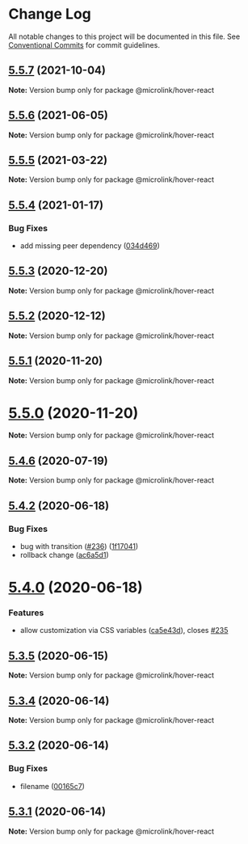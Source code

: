 # Change Log

All notable changes to this project will be documented in this file.
See [Conventional Commits](https://conventionalcommits.org) for commit guidelines.

## [5.5.7](https://github.com/microlinkhq/sdk/compare/v5.5.6...v5.5.7) (2021-10-04)

**Note:** Version bump only for package @microlink/hover-react





## [5.5.6](https://github.com/microlinkhq/sdk/compare/v5.5.5...v5.5.6) (2021-06-05)

**Note:** Version bump only for package @microlink/hover-react





## [5.5.5](http://github.com/microlinkhq/sdk/tree/master/packages/hover-react/compare/v5.5.4...v5.5.5) (2021-03-22)

**Note:** Version bump only for package @microlink/hover-react





## [5.5.4](http://github.com/microlinkhq/sdk/tree/master/packages/hover-react/compare/v5.5.3...v5.5.4) (2021-01-17)


### Bug Fixes

* add missing peer dependency ([034d469](http://github.com/microlinkhq/sdk/tree/master/packages/hover-react/commit/034d46994b568963228e9a676ff0238c706c0fec))





## [5.5.3](http://github.com/microlinkhq/sdk/tree/master/packages/hover-react/compare/v5.5.2...v5.5.3) (2020-12-20)

**Note:** Version bump only for package @microlink/hover-react





## [5.5.2](http://github.com/microlinkhq/sdk/tree/master/packages/hover-react/compare/v5.5.1...v5.5.2) (2020-12-12)

**Note:** Version bump only for package @microlink/hover-react





## [5.5.1](http://github.com/microlinkhq/sdk/tree/master/packages/hover-react/compare/v5.5.0...v5.5.1) (2020-11-20)

**Note:** Version bump only for package @microlink/hover-react





# [5.5.0](http://github.com/microlinkhq/sdk/tree/master/packages/hover-react/compare/v5.4.6...v5.5.0) (2020-11-20)

**Note:** Version bump only for package @microlink/hover-react





## [5.4.6](http://github.com/microlinkhq/sdk/tree/master/packages/hover-react/compare/v5.4.5...v5.4.6) (2020-07-19)

**Note:** Version bump only for package @microlink/hover-react





## [5.4.2](http://github.com/microlinkhq/sdk/tree/master/packages/hover-react/compare/v5.4.0...v5.4.2) (2020-06-18)


### Bug Fixes

* bug with transition ([#236](http://github.com/microlinkhq/sdk/tree/master/packages/hover-react/issues/236)) ([1f17041](http://github.com/microlinkhq/sdk/tree/master/packages/hover-react/commit/1f170417c3af18bc227034d76da8213f3ece00eb))
* rollback change ([ac6a5d1](http://github.com/microlinkhq/sdk/tree/master/packages/hover-react/commit/ac6a5d1ee4e4432b3167ba346b5cccaa72421018))





# [5.4.0](http://github.com/microlinkhq/sdk/tree/master/packages/hover-react/compare/v5.3.5...v5.4.0) (2020-06-18)


### Features

* allow customization via CSS variables ([ca5e43d](http://github.com/microlinkhq/sdk/tree/master/packages/hover-react/commit/ca5e43dce9937804ad9096c2277c430ebaa60043)), closes [#235](http://github.com/microlinkhq/sdk/tree/master/packages/hover-react/issues/235)





## [5.3.5](http://github.com/microlinkhq/sdk/tree/master/packages/hover-react/compare/v5.3.4...v5.3.5) (2020-06-15)

**Note:** Version bump only for package @microlink/hover-react





## [5.3.4](http://github.com/microlinkhq/sdk/tree/master/packages/hover-react/compare/v5.3.3...v5.3.4) (2020-06-14)

**Note:** Version bump only for package @microlink/hover-react





## [5.3.2](http://github.com/microlinkhq/sdk/tree/master/packages/hover-react/compare/v5.3.1...v5.3.2) (2020-06-14)


### Bug Fixes

* filename ([00165c7](http://github.com/microlinkhq/sdk/tree/master/packages/hover-react/commit/00165c72f087911e52c07c4f061abcb5149a58fa))





## [5.3.1](http://github.com/microlinkhq/sdk/tree/master/packages/hover-react/compare/v5.3.0...v5.3.1) (2020-06-14)

**Note:** Version bump only for package @microlink/hover-react

